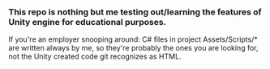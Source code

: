 <h3>This repo is nothing but me testing out/learning the features of Unity engine for educational purposes.</h3>

If you're an employer snooping around: C# files in project Assets/Scripts/* are written always by me, so they're probably the ones you are looking for, not the Unity created code git recognizes as HTML.
